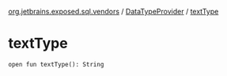 [org.jetbrains.exposed.sql.vendors](../index.md) / [DataTypeProvider](index.md) / [textType](.)

# textType

`open fun textType(): String`
